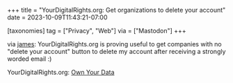 +++
title = "YourDigitalRights.org: Get organizations to delete your account"
date = 2023-10-09T11:43:21-07:00

[taxonomies]
tag = ["Privacy", "Web"]
via = ["Mastodon"]
+++

via [james](https://front-end.social/@js/111132121688407318): YourDigitalRights.org is proving useful to get companies with no "delete your account" button to delete my account after receiving a strongly worded email :)

<!-- more -->

YourDigitalRights.org: [Own Your Data](https://yourdigitalrights.org/)
